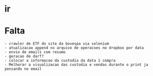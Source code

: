 # ir

# Falta
    - crawler de ETF do site da bovespa via selenium
    - atualizacao append no arquivo de operacoes no dropbox por data
    - envio de emails com resumo
    - geracao de darf? 
    - colocar a informacao da custodia da data 1 compra
    - Melhorar a visualizacao das custodia e vendas durante o print ja pensando no email
